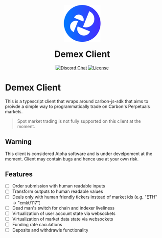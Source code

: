<div align="center">
  <img height="120x" src="https://raw.githubusercontent.com/Switcheo/token-icons/main/demex/demex_color.png" />

  <h1 style="margin-top:20px;">Demex Client</h1>

  <p>
    <a href="https://discord.com/channels/738816874720133172/763588653116555294"><img alt="Discord Chat" src="https://img.shields.io/discord/738816874720133172?color=3e35ff" /></a>
    <a href="https://opensource.org/licenses/Apache-2.0"><img alt="License" src="https://img.shields.io/badge/License-Apache_2.0-3e35ff" /></a>
  </p>
</div>

# Demex Client

This is a typescript client that wraps around carbon-js-sdk that aims to proivde a simple way to programmatically trade on Carbon's Perpetuals markets.

> Spot market trading is not fully supported on this client at the moment.

## Warning

This client is considered Alpha software and is under develpoment at the moment. Client may contain bugs and hence use at your own risk.

## Features

- [ ] Order submission with human readable inputs
- [ ] Transform outputs to human readable values
- [ ] Deals only with human friendly tickers instead of market ids (e.g. "ETH" -> "cmkt/117")
- [ ] Dead man's switch for chain and indexer liveliness
- [ ] Virtualization of user account state via websockets
- [ ] Virtualization of market data state via websockets
- [ ] Funding rate caculations
- [ ] Deposits and withdrawls functionality
